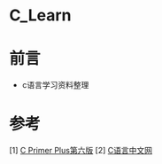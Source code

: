# C_Learn

# 前言
* c语言学习资料整理

# 参考
[1] [C Primer Plus第六版](https://max.book118.com/html/2019/0417/8064115055002017.shtm)
[2] [C语言中文网](http://c.biancheng.net/c/110/)
